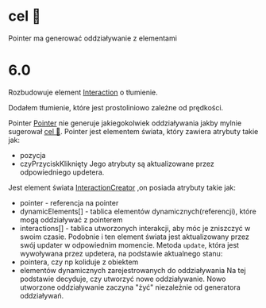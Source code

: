 # cel 🥅 
Pointer ma generować oddziaływanie z elementami

# 6.0 
Rozbudowuje element [Interaction](Interaction.ts)  o tłumienie.

Dodałem tłumienie, które jest prostoliniowo zależne od prędkości.

Pointer [Pointer](Pointer.ts) nie generuje jakiegokolwiek oddziaływania jakby mylnie sugerował [cel 🥅](#cel%20🥅). Pointer jest elementem świata, który zawiera atrybuty  takie jak:
+ pozycja
+ czyPrzyciskKliknięty
Jego atrybuty są aktualizowane przez odpowiedniego updetera.

Jest element świata [InteractionCreator](InteractionCreator.ts) ,on posiada atrybuty takie jak:
+ pointer - referencja na pointer
+ dynamicElements[] - tablica elementów dynamicznych(referencji), które mogą oddziaływać z pointerem
+ interactions[] - tablica utworzonych interakcji, aby móc je zniszczyć w swoim czasie.
Podobnie i ten element świata jest aktualizowany przez swój updater w odpowiednim momencie. Metoda `update`, która jest wywoływana przez updetera, na podstawie aktualnego stanu:
+ pointera, czy np koliduje z obiektem
+ elementów dynamicznych zarejestrowanych do oddziaływania 
Na tej podstawie decyduje, czy utworzyć nowe oddziaływanie. Nowo utworzone oddziaływanie zaczyna "żyć" niezależnie od generatora oddziaływań.  